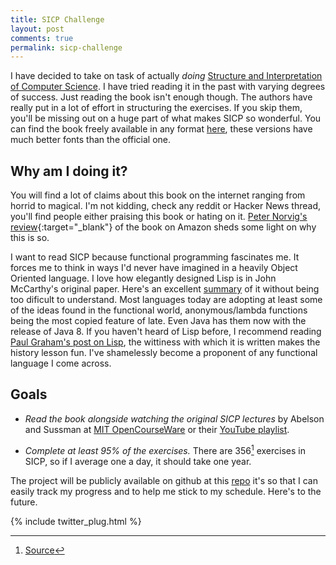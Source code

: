 ```yaml
---
title: SICP Challenge
layout: post
comments: true
permalink: sicp-challenge
---
```


I have decided to take on task of actually <em>doing</em> [Structure and Interpretation of Computer Science](https://mitpress.mit.edu/books/structure-and-interpretation-computer-programs). I have tried reading it in the past with varying degrees of success. Just reading the book isn't enough though. The authors have really put in a lot of effort in structuring the exercises. If you skip them, you'll be missing out on a huge part of what makes SICP so wonderful. You can find the book freely available in any format [here](https://github.com/sarabander), these versions have much better fonts than the official one.

## Why am I doing it?

You will find a lot of claims about this book on the internet ranging from horrid to magical. I'm not kidding, check any reddit or Hacker News thread, you'll find people either praising this book or hating on it. [Peter Norvig's review](http://www.amazon.com/review/R403HR4VL71K8/ref=cm_cr_dp_title?ie=UTF8&ASIN=0262510871&channel=detail-glance&nodeID=283155&store=books){:target="\_blank"} of the book on Amazon sheds some light on why this is so.

I want to read SICP because functional programming fascinates me. It forces me to think in ways I'd never have imagined in a heavily Object Oriented language. I love how elegantly designed Lisp is in John McCarthy's original paper. Here's an excellent [summary](http://swizec.com/blog/the-birth-of-lisp-a-summary-of-john-mccarthys-original-paper/swizec/5075) of it without being too dificult to understand. Most languages today are adopting at least some of the ideas found in the functional world, anonymous/lambda functions being the most copied feature of late. Even Java has them now with the release of Java 8. If you haven't heard of Lisp before, I recommend reading [Paul Graham's post on Lisp](http://www.paulgraham.com/icad.html), the wittiness with which it is written makes the history lesson fun. I've shamelessly become a proponent of any functional language I come across.

## Goals

- <em>Read the book alongside watching the original SICP lectures</em> by Abelson and Sussman at [MIT OpenCourseWare](http://ocw.mit.edu/courses/electrical-engineering-and-computer-science/6-001-structure-and-interpretation-of-computer-programs-spring-2005/video-lectures/) or their [YouTube playlist](https://www.youtube.com/playlist?list=PLE18841CABEA24090).

- <em>Complete at least 95% of the exercises.</em> There are 356[^fn-footnote] exercises in SICP, so if I average one a day, it should take one year.

The project will be publicly available on github at this [repo](https://github.com/louisnow/Scheme_SICP) it's so that I can easily track my progress and to help me stick to my schedule. Here's to the future.

[^fn-footnote]: [Source](http://eli.thegreenplace.net/2008/04/18/sicp-conclusion)

{% include twitter_plug.html %}
